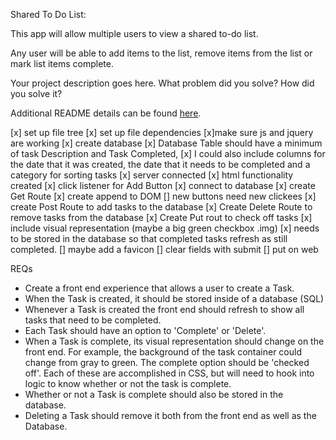 Shared To Do List:

This app will allow multiple users to view a shared to-do list.
<!-- picture of basic list -->
Any user will be able to add items to the list, remove items from the list or mark list items complete.
<!-- picture with icons checked off and some previously shown items no longer present -->



Your project description goes here. What problem did you solve? How did you solve it?

Additional README details can be found [here](https://github.com/PrimeAcademy/readme-template/blob/master/README.md).

[x] set up file tree
[x] set up file dependencies
    [x]make sure js and jquery are working
[x] create database
    [x] Database Table should have a minimum of task Description and Task Completed, 
    [x] I could also include columns for the date that it was created, the date that it needs to be completed and a category for sorting tasks
[x] server connected
[x] html functionality created
[x] click listener for Add Button
[x] connect to database
[x] create Get Route
    [x] create append to DOM
    [] new buttons need new clickees
[x] create Post Route to add tasks to the database
[x] Create Delete Route to remove tasks from the database
[x] Create Put rout to check off tasks
    [x] include visual representation (maybe a big green checkbox .img)
    [x] needs to be stored in the database so that completed tasks refresh as still completed.
[] maybe add a favicon
[] clear fields with submit
[] put on web





REQs
* Create a front end experience that allows a user to create a Task.
* When the Task is created, it should be stored inside of a database (SQL)
* Whenever a Task is created the front end should refresh to show all tasks that need to be completed.
* Each Task should have an option to 'Complete' or 'Delete'.
* When a Task is complete, its visual representation should change on the front end. For example, the background of the task container could change from gray to green. The complete option should be  'checked off'. Each of these are accomplished in CSS, but will need to hook into logic to know whether or not the task is complete.
* Whether or not a Task is complete should also be stored in the database.
* Deleting a Task should remove it both from the front end as well as the Database.
